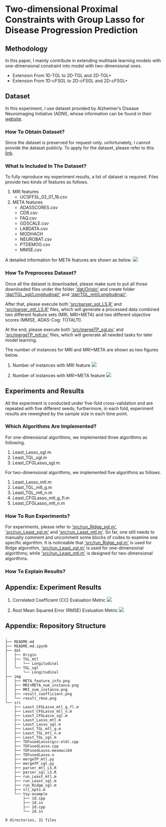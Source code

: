 # Two-dimensional Proximal Constraints with Group Lasso for Disease Progression Prediction

## Methodology
In this paper, I mainly contribute in extending multitask learning models with one-dimensional constraint into model with two-dimensional ones.
- Extension From 1D-TGL to 2D-TGL and 2D-TGL+
- Extension From 1D-cFSGL to 2D-cFSGL and 2D-cFSGL+


## Dataset
In this experiment, I use dataset provided by Alzheimer’s Disease Neuroimaging Initiative (ADNI), whose information can be found in their [website](http://adni.loni.usc.edu/).


### How To Obtain Dataset?
Since the dataset is preserved for request-only. unfortunately, I cannot provide the dataset publicly. To apply for the dataset, please refer to this [link](http://adni.loni.usc.edu/data-samples/access-data/).


### What Is Included In The Dataset?
To fully reproduce my experiment results, a list of dataset is required. Files provide two kinds of features as follows.
1. MRI features
    - UCSFFSL_02_01_16.csv
2. META features 
    - ADASSCORES.csv
    - CDR.csv
    - FAQ.csv
    - GDSCALE.csv
    - LABDATA.csv
    - MODHACH
    - NEUROBAT.csv
    - PTDEMOG.csv
    - MMSE.csv

A detailed information for META features are shown as below.
![](img/META_feature_info.png)


### How To Preprocess Dataset?
Once all the dataset is downloaded, please make sure to put all those downloaded files under the folder ['dat/Origin'](dat/Origin) and create folder ['dat/TGL_sgl/Longitudinal/'](dat/TGL_sgl/Longitudinal/) and ['dat/TGL_mtl/Longitudinal/'](dat/TGL_mtl/Longitudinal/).

After that, please execute both ['src/parser_sgl_LS.R'](src/parser_sgl_LS.R) and ['src/parser_mtl_LS.R']('src/parser_mtl_LS.R') files, which will generate a processed data combined two different feature sets (MRI, MRI+META) and two different objective scores (MMSE, ADAS-Cog: TOTAL11).

At the end, please execute both ['src/mergeTP_sgl.py'](src/mergeTP_sgl.py) and ['src/mergeTP_mtl.py']('src/mergeTP_mtl.py') files, which will generate all needed tasks for later model learning.

The number of instances for MRI and MRI+META are shown as two figures below.

1. Number of instances with MRI feature
![](img/MRI_num_instance.png)

2. Number of instances with MRI+META feature
![](img/MRI+META_num_instance.png)



## Experiments and Results
All the experiment is conducted under five-fold cross-validation and are repeated with five different seeds; furthermore, in each fold, experiment results are reweighed by the sample size in each time point.

### Which Algorithms Are Implemented?
For one-dimensional algorithms, we implemented three algorithms as following.
1. Least_Lasso_sgl.m
2. Least_TGL_sgl.m
3. Least_CFGLasso_sgl.m.

For two-dimensional algorithms, we implemented five algorithms as follows.
1. Least_Lasso_mtl.m
2. Least_TGL_mtl_g.m
3. Least_TGL_mtl_n.m
4. Least_CFGLasso_mtl_g_fl.m
5. Least_CFGLasso_mtl_n.m

### How To Run Experiments?
For experiments, please refer to ['src/run_Ridge_sgl.m'](src/run_Ridge_sgl.m), ['src/run_Least_sgl.m'](src/run_Least_sgl.m) and ['src/run_Least_mtl.m'](src/run_Least_mtl.m). So far, one still needs to manually comment and uncomment some blocks of codes to examine one specific algorithm. It is noticeable that ['src/run_Ridge_sgl.m'](src/run_Ridge_sgl.m) is used for Ridge algorothm, ['src/run_Least_sgl.m'](src/run_Least_sgl.m) is used for one-dimensional algorithms; while ['src/run_Least_mtl.m'](src/run_Least_mtl.m) is designed for two-dimensional algorithms.



### How To Explain Results?

## Appendix: Experiment Results
1. Correlated Coefficient (CC) Evaluation Metric
![](img/result_coefficient.png)

2. Root Mean Squared Error (RMSE) Evaluation Metric
![](img/result_rmse.png)

## Appendix: Repository Structure
```
.
├── README.md
├── README.md.ipynb
├── dat
│   ├── Origin
│   ├── TGL_mtl
│   │   └── Longitudinal
│   └── TGL_sgl
│       └── Longitudinal
├── img
│   ├── META_feature_info.png
│   ├── MRI+META_num_instance.png
│   ├── MRI_num_instance.png
│   ├── result_coefficient.png
│   └── result_rmse.png
└── src
    ├── Least_CFGLasso_mtl_g_fl.m
    ├── Least_CFGLasso_mtl_n.m
    ├── Least_CFGLasso_sgl.m
    ├── Least_Lasso_mtl.m
    ├── Least_Lasso_sgl.m
    ├── Least_TGL_mtl_g.m
    ├── Least_TGL_mtl_n.m
    ├── Least_TGL_sgl.m
    ├── TDFusedLasso(gcc-old).cpp
    ├── TDFusedLasso.cpp
    ├── TDFusedLasso.mexmaci64
    ├── TDFusedLasso.o
    ├── mergeTP_mtl.py
    ├── mergeTP_sgl.py
    ├── parser_mtl_LS.R
    ├── parser_sgl_LS.R
    ├── run_Least_mtl.m
    ├── run_Least_sgl.m
    ├── run_Ridge_sgl.m
    ├── sll_opts.m
    └── toy-example
        ├── 1d.cpp
        ├── 1d.in
        ├── 2d.cpp
        └── 2d.in

9 directories, 31 files
```
